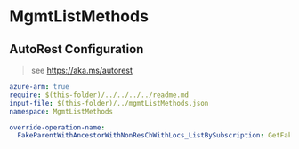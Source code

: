 # MgmtListMethods

## AutoRest Configuration

> see https://aka.ms/autorest

``` yaml
azure-arm: true
require: $(this-folder)/../../../../readme.md
input-file: $(this-folder)/../mgmtListMethods.json
namespace: MgmtListMethods

override-operation-name:
  FakeParentWithAncestorWithNonResChWithLocs_ListBySubscription: GetFakeParentWithAncestorWithNonResourceChWithLoc
```
